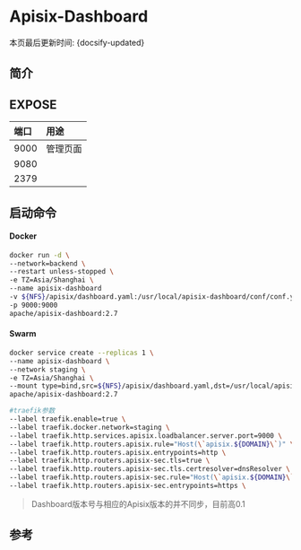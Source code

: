 # Apisix-Dashboard

本页最后更新时间: {docsify-updated}

## 简介



## EXPOSE

| 端口 | 用途 |
| :--- | :--- |
| 9000 | 管理页面 |
| 9080 |  |
| 2379 |  |



## 启动命令

<!-- tabs:start -->
#### **Docker**
```bash
docker run -d \
--network=backend \
--restart unless-stopped \
-e TZ=Asia/Shanghai \
--name apisix-dashboard
-v ${NFS}/apisix/dashboard.yaml:/usr/local/apisix-dashboard/conf/conf.yaml 
-p 9000:9000 
apache/apisix-dashboard:2.7
```


#### **Swarm**
```bash
docker service create --replicas 1 \
--name apisix-dashboard \
--network staging \
-e TZ=Asia/Shanghai \
--mount type=bind,src=${NFS}/apisix/dashboard.yaml,dst=/usr/local/apisix-dashboard/conf/conf.yaml \
apache/apisix-dashboard:2.7

#traefik参数
--label traefik.enable=true \
--label traefik.docker.network=staging \
--label traefik.http.services.apisix.loadbalancer.server.port=9000 \
--label traefik.http.routers.apisix.rule="Host(\`apisix.${DOMAIN}\`)" \
--label traefik.http.routers.apisix.entrypoints=http \
--label traefik.http.routers.apisix-sec.tls=true \
--label traefik.http.routers.apisix-sec.tls.certresolver=dnsResolver \
--label traefik.http.routers.apisix-sec.rule="Host(\`apisix.${DOMAIN}\`)" \
--label traefik.http.routers.apisix-sec.entrypoints=https \
```

<!-- tabs:end -->

> Dashboard版本号与相应的Apisix版本的并不同步，目前高0.1

## 参考

